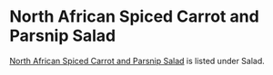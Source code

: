 # North African Spiced Carrot and Parsnip Salad

[North African Spiced Carrot and Parsnip Salad](../salad/carrotParsnip.md) is listed under Salad.
